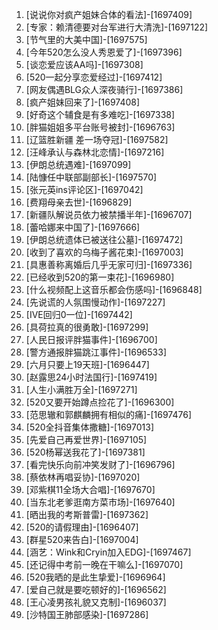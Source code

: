 
1. [说说你对疯产姐妹合体的看法]-[1697409]
1. [专家：赖清德要对台军进行大清洗]-[1697122]
1. [节气里的大美中国]-[1697575]
1. [今年520怎么没人秀恩爱了]-[1697396]
1. [谈恋爱应该AA吗]-[1697308]
1. [520一起分享恋爱经过]-[1697412]
1. [网友偶遇BLG众人深夜骑行]-[1697386]
1. [疯产姐妹回来了]-[1697408]
1. [好奇这个辅食是有多难吃]-[1697338]
1. [胖猫姐姐多平台账号被封]-[1696763]
1. [辽篮胜新疆 差一场夺冠]-[1697582]
1. [汪峰承认与森林北恋情]-[1697216]
1. [伊朗总统遇难]-[1697099]
1. [陆慷任中联部副部长]-[1697570]
1. [张元英ins评论区]-[1697042]
1. [费翔母亲去世]-[1696829]
1. [新疆队解说员依力被禁播半年]-[1696707]
1. [蕾哈娜来中国了]-[1697666]
1. [伊朗总统遗体已被送往公墓]-[1697472]
1. [收到了喜欢的乌梅子酱花束]-[1697003]
1. [具惠善称离婚后几乎无家可归]-[1697336]
1. [已经收到520的第一束花]-[1696980]
1. [什么视频配上这音乐都会伤感吗]-[1696848]
1. [先说谎的人氛围慢动作]-[1697227]
1. [IVE回归0一位]-[1697442]
1. [具荷拉真的很勇敢]-[1697299]
1. [人民日报评胖猫事件]-[1696700]
1. [警方通报胖猫跳江事件]-[1696533]
1. [六月只要上19天班]-[1696447]
1. [赵露思24小时法国行]-[1697419]
1. [人生小满胜万全]-[1697271]
1. [520又要开始蹲点捡花了]-[1696300]
1. [范思辙和郭麒麟拥有相似的痛]-[1697476]
1. [520全抖音集体撒糖]-[1697013]
1. [先爱自己再爱世界]-[1697105]
1. [520杨幂送我花了]-[1697381]
1. [看完快乐向前冲笑发财了]-[1696796]
1. [蔡依林再唱妥协]-[1697020]
1. [邓紫棋11全场大合唱]-[1697670]
1. [当东北老爹逛南方菜市场]-[1697640]
1. [晒出我的考斯普雷]-[1697362]
1. [520的请假理由]-[1696407]
1. [群星520来告白]-[1697004]
1. [涵艺：Wink和Cryin加入EDG]-[1697467]
1. [还记得中考前一晚在干嘛么]-[1697070]
1. [520我晒的是此生挚爱]-[1696964]
1. [爱自己就是要吃顿好的]-[1696562]
1. [王心凌男孩礼貌又克制]-[1696037]
1. [沙特国王肺部感染]-[1697286]